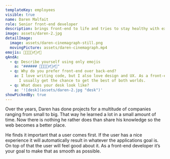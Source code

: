 ```yaml
---
templateKey: employees
visible: true
name: Daren Malfait
role: Senior front-end developer
description: brings front-end to life and tries to stay healthy with exercise.
image: assets/daren-2.jpg
detailImage:
  image: assets/daren-cinemagraph-still.png
  movingPicture: assets/daren-cinemagraph.mp4
emojis: 👨‍💻🏸🚴‍♂️🏃‍♂️👶
qAndA:
  - q: Describe yourself using only emojis
    a: "###### 👨‍💻🏸🚴‍♂️🏃‍♂️👶"
  - q: Why do you prefer front-end over back-end?
    a: I love writing code, but I also love design and UX. As a front-end developer
      I usually get the chance to get the best of both worlds.
  - q: What does your desk look like?
    a: '![desk](assets/daren-2.jpg "desk")'
showPickedBy: true
---
```

Over the years, Daren has done projects for a multitude of companies ranging from small to big. That way he learned a lot in a small amount of time. Now there is nothing he rather does than share his knowledge so the web becomes a better place. 

He finds it important that a user comes first. If the user has a nice experience it will automatically result in whatever the applications goal is. On top of that the user will feel good about it. As a front-end developer it’s your goal to make that as smooth as possible.